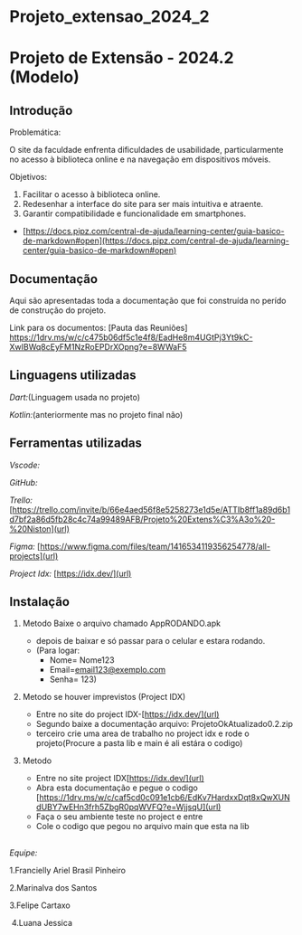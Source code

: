 # Projeto_extensao_2024_2

# Projeto de Extensão - 2024.2 (Modelo)

## Introdução
 Problemática:
 
O site da faculdade enfrenta dificuldades de usabilidade, particularmente no acesso à biblioteca online e na navegação em dispositivos móveis.

 Objetivos:
1. Facilitar o acesso à biblioteca online.
2. Redesenhar a interface do site para ser mais intuitiva e atraente.
3. Garantir compatibilidade e funcionalidade em smartphones.

* [https://docs.pipz.com/central-de-ajuda/learning-center/guia-basico-de-markdown#open](https://docs.pipz.com/central-de-ajuda/learning-center/guia-basico-de-markdown#open)

## Documentação

Aqui são apresentadas toda a documentação que foi construída no perído de construção do projeto.

Link para os documentos:
[Pauta das Reuniões][ https://1drv.ms/w/c/c475b06df5c1e4f8/EadHe8m4UGtPj3Yt9kC-XwIBWq8cEyFM1NzRoEPDrXOpng?e=8WWaF5 ](url)

## Linguagens utilizadas

*Dart:*(Linguagem usada no projeto)

*Kotlin:*(anteriormente mas no projeto final não)


## Ferramentas utilizadas

*Vscode:*

*GitHub:*

*Trello:* [https://trello.com/invite/b/66e4aed56f8e5258273e1d5e/ATTIb8ff1a89d6b1d7bf2a86d5fb28c4c74a99489AFB/Projeto%20Extens%C3%A3o%20-%20Niston](url)

*Figma:* [https://www.figma.com/files/team/1416534119356254778/all-projects](url)

*Project Idx:* [https://idx.dev/](url)

## Instalação

1. Metodo Baixe o arquivo chamado AppRODANDO.apk
   * depois de baixar e só passar para o celular e estara rodando.
   * (Para logar:
     * Nome= Nome123
     * Email=email123@exemplo.com
     * Senha= 123)
   
2. Metodo se houver imprevistos (Project IDX)
   * Entre no site do project IDX-[https://idx.dev/](url)
   * Segundo baixe a documentação arquivo: ProjetoOkAtualizado0.2.zip
   * terceiro crie uma area de trabalho no project idx e rode o projeto(Procure a pasta lib e main é ali estára o codigo)

3. Metodo
   * Entre no site project IDX[https://idx.dev/](url)
   * Abra esta documentação e pegue o codigo [https://1drv.ms/w/c/caf5cd0c091e1cb6/EdKv7HardxxDqt8xQwXUNdUBY7wEHn3frh5ZbgR0pqWVFQ?e=WjjsqU](url)
   * Faça o seu ambiente teste no project e entre
   * Cole o codigo que pegou no arquivo main que esta na lib


##

*Equipe:*


   1.Francielly Ariel Brasil Pinheiro

   2.Marinalva dos Santos

   3.Felipe Cartaxo

   4.Luana Jessica
